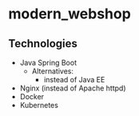 # modern_webshop

## Technologies

- Java Spring Boot
  - Alternatives:
    - instead of Java EE
- Nginx             (instead of Apache httpd)
- Docker
- Kubernetes
